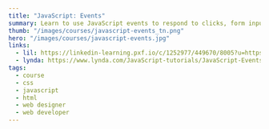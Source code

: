 ```yaml
---
title: "JavaScript: Events"
summary: Learn to use JavaScript events to respond to clicks, form input, and touch gestures in your web applications.
thumb: "/images/courses/javascript-events_tn.png"
hero: "/images/courses/javascript-events.jpg"
links:
  - lil: https://linkedin-learning.pxf.io/c/1252977/449670/8005?u=https%3A%2F%2Fwww.linkedin.com%2Flearning%2Fjavascript-events
  - lynda: https://www.lynda.com/JavaScript-tutorials/JavaScript-Events/140780-2.html
tags:
  - course
  - css
  - javascript
  - html
  - web designer
  - web developer
---
```

